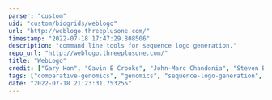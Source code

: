 ```yaml
---
parser: "custom"
uid: "custom/biogrids/weblogo"
url: "http://weblogo.threeplusone.com/"
timestamp: "2022-07-18 17:47:29.808506"
description: "command line tools for sequence logo generation."
repo_url: "http://weblogo.threeplusone.com/"
title: "WebLogo"
credit: ["Gary Hon", "Gavin E Crooks", "John-Marc Chandonia", "Steven Brenner"]
tags: ["comparative-genomics", "genomics", "sequence-logo-generation", "other", "visualization"]
date: "2022-07-18 21:23:31.753255"
---
```

